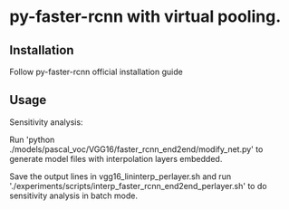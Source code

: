 # py-faster-rcnn with virtual pooling. 

## Installation

Follow py-faster-rcnn official installation guide

## Usage

Sensitivity analysis:

Run 'python ./models/pascal\_voc/VGG16/faster\_rcnn\_end2end/modify\_net.py' to generate model files with interpolation layers embedded.

Save the output lines in vgg16\_lininterp\_perlayer.sh and run './experiments/scripts/interp\_faster\_rcnn\_end2end\_perlayer.sh' to do sensitivity analysis in batch mode.
